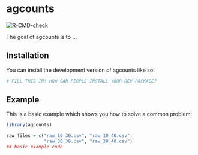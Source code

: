 
<!-- README.md is generated from README.Rmd. Please edit that file -->

# agcounts

<!-- badges: start -->

[![R-CMD-check](https://github.com/StreamlineDataScience/agcounts/actions/workflows/R-CMD-check.yaml/badge.svg)](https://github.com/StreamlineDataScience/agcounts/actions/workflows/R-CMD-check.yaml)
<!-- badges: end -->

The goal of agcounts is to …

## Installation

You can install the development version of agcounts like so:

``` r
# FILL THIS IN! HOW CAN PEOPLE INSTALL YOUR DEV PACKAGE?
```

## Example

This is a basic example which shows you how to solve a common problem:

``` r
library(agcounts)

raw_files = c("raw_10_30.csv", "raw_10_40.csv", 
              "raw_30_30.csv", "raw_30_40.csv")
## basic example code
```
